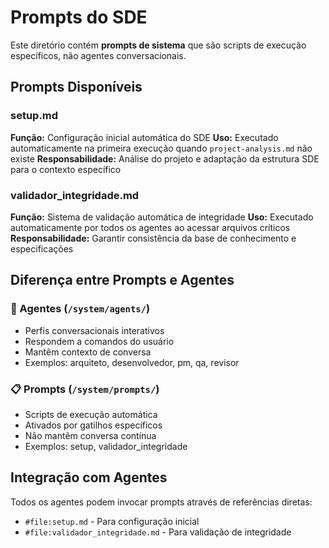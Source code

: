 # Prompts do SDE

Este diretório contém **prompts de sistema** que são scripts de execução específicos, não agentes conversacionais.

## Prompts Disponíveis

### setup.md
**Função:** Configuração inicial automática do SDE
**Uso:** Executado automaticamente na primeira execução quando `project-analysis.md` não existe
**Responsabilidade:** Análise do projeto e adaptação da estrutura SDE para o contexto específico

### validador_integridade.md  
**Função:** Sistema de validação automática de integridade
**Uso:** Executado automaticamente por todos os agentes ao acessar arquivos críticos
**Responsabilidade:** Garantir consistência da base de conhecimento e especificações

## Diferença entre Prompts e Agentes

### 🤖 Agentes (`/system/agents/`)
- Perfis conversacionais interativos
- Respondem a comandos do usuário
- Mantêm contexto de conversa
- Exemplos: arquiteto, desenvolvedor, pm, qa, revisor

### 📋 Prompts (`/system/prompts/`)
- Scripts de execução automática
- Ativados por gatilhos específicos
- Não mantêm conversa contínua
- Exemplos: setup, validador_integridade

## Integração com Agentes

Todos os agentes podem invocar prompts através de referências diretas:
- `#file:setup.md` - Para configuração inicial
- `#file:validador_integridade.md` - Para validação de integridade